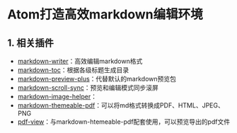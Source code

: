# Atom打造高效markdown编辑环境



## 1. 相关插件

- [markdown-writer](https://github.com/zhuochun/md-writer)：高效编辑markdown格式
- [markdown-toc](https://atom.io/packages/markdown-toc)：根据各级标题生成目录
- [markdown-preview-plus](https://atom.io/packages/markdown-preview-plus)：代替默认的markdown预览包
- [markdown-scroll-sync](https://atom.io/packages/markdown-scroll-sync)：预览和编辑模式同步滚屏
- [markdown-image-helper](https://atom.io/packages/markdown-image-helper)：
- [markdown-themeable-pdf](https://atom.io/packages/markdown-themeable-pdf)：可以将md格式转换成PDF、HTML、JPEG、PNG
- [pdf-view](https://atom.io/packages/pdf-view)：与markdown-htemeable-pdf配套使用，可以预览导出的pdf文件

<!-- ![test_iamge](assets/2016-04-20-test-7600e.png) -->
